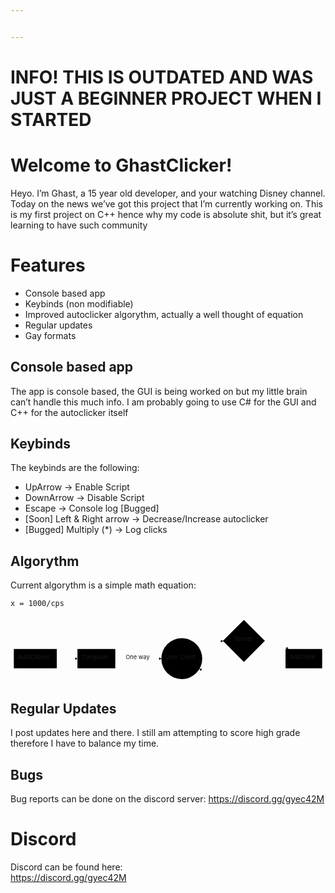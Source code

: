 ```yaml
---


---
```


<h1 id="welcome-to-ghastclicker">INFO! THIS IS OUTDATED AND WAS JUST A BEGINNER PROJECT WHEN I STARTED</h1>

<h1 id="welcome-to-ghastclicker">Welcome to GhastClicker!</h1>
<p>Heyo. I’m Ghast, a 15 year old developer, and your watching Disney channel. Today on the news we’ve got this project that I’m currently working on. This is my first project on C++ hence why my code is absolute shit, but it’s great learning to have such community</p>
<h1 id="features">Features</h1>
<ul>
<li>Console based app</li>
<li>Keybinds (non modifiable)</li>
<li>Improved autoclicker algorythm, actually a well thought of equation</li>
<li>Regular updates</li>
<li>Gay formats</li>
</ul>
<h2 id="console-based-app">Console based app</h2>
<p>The app is console based, the GUI is being worked on but my little brain can’t handle this much info. I am probably going to use C# for the GUI and C++ for the autoclicker itself</p>
<h2 id="keybinds">Keybinds</h2>
<p>The keybinds are the following:</p>
<ul>
<li>UpArrow -&gt; Enable Script</li>
<li>DownArrow -&gt; Disable Script</li>
<li>Escape -&gt; Console log [Bugged]</li>
<li>[Soon] Left &amp; Right arrow -&gt; Decrease/Increase autoclicker</li>
<li>[Bugged] Multiply (*) -&gt; Log clicks</li>
</ul>
<h2 id="algorythm">Algorythm</h2>
<p>Current algorythm is a simple math equation:</p>
<pre><code>x = 1000/cps
</code></pre>
<div class="mermaid"><svg xmlns="http://www.w3.org/2000/svg" id="mermaid-svg-S6MOjONKCm9nawBx" width="100%" style="max-width: 762.1983261108398px;" viewBox="0 0 762.1983261108398 159.157075881958"><g transform="translate(-12, -12)"><g class="output"><g class="clusters"></g><g class="edgePaths"><g class="edgePath" style="opacity: 1;"><path class="path" d="M265.5500030517578,113.67374610900879L321.2666702270508,113.67374610900879L376.98333740234375,113.67374610900879" marker-end="url(#arrowhead2375)" style="fill:none"></path><defs><marker id="arrowhead2375" viewBox="0 0 10 10" refX="9" refY="5" markerUnits="strokeWidth" markerWidth="8" markerHeight="6" orient="auto"><path d="M 0 0 L 10 5 L 0 10 z" class="arrowheadPath" style="stroke-width: 1; stroke-dasharray: 1, 0;"></path></marker></defs></g><g class="edgePath" style="opacity: 1;"><path class="path" d="M469.3483123174165,88.98033736652378L500.9499969482422,70.78249740600586L526.449998474121,71.28249740600586" marker-end="url(#arrowhead2376)" style="fill:none"></path><defs><marker id="arrowhead2376" viewBox="0 0 10 10" refX="9" refY="5" markerUnits="strokeWidth" markerWidth="8" markerHeight="6" orient="auto"><path d="M 0 0 L 10 5 L 0 10 z" class="arrowheadPath" style="stroke-width: 1; stroke-dasharray: 1, 0;"></path></marker></defs></g><g class="edgePath" style="opacity: 1;"><path class="path" d="M628.0149871826171,71.28249740600586L652.5149917602539,70.78249740600586L684.0935819008328,90.31541633605957" marker-end="url(#arrowhead2377)" style="fill:none"></path><defs><marker id="arrowhead2377" viewBox="0 0 10 10" refX="9" refY="5" markerUnits="strokeWidth" markerWidth="8" markerHeight="6" orient="auto"><path d="M 0 0 L 10 5 L 0 10 z" class="arrowheadPath" style="stroke-width: 1; stroke-dasharray: 1, 0;"></path></marker></defs></g><g class="edgePath" style="opacity: 1;"><path class="path" d="M684.0935819008328,137.032075881958L652.5149917602539,156.56499481201172L576.732494354248,156.56499481201172L500.9499969482422,156.56499481201172L469.3483123174165,138.3671548514938" marker-end="url(#arrowhead2378)" style="fill:none"></path><defs><marker id="arrowhead2378" viewBox="0 0 10 10" refX="9" refY="5" markerUnits="strokeWidth" markerWidth="8" markerHeight="6" orient="auto"><path d="M 0 0 L 10 5 L 0 10 z" class="arrowheadPath" style="stroke-width: 1; stroke-dasharray: 1, 0;"></path></marker></defs></g><g class="edgePath" style="opacity: 1;"><path class="path" d="M124.01666259765625,113.67374610900879L149.01666259765625,113.67374610900879L174.01666259765625,113.67374610900879" marker-end="url(#arrowhead2379)" style="fill:none"></path><defs><marker id="arrowhead2379" viewBox="0 0 10 10" refX="9" refY="5" markerUnits="strokeWidth" markerWidth="8" markerHeight="6" orient="auto"><path d="M 0 0 L 10 5 L 0 10 z" class="arrowheadPath" style="stroke-width: 1; stroke-dasharray: 1, 0;"></path></marker></defs></g></g><g class="edgeLabels"><g class="edgeLabel" style="opacity: 1;" transform="translate(321.2666702270508,113.67374610900879)"><g transform="translate(-30.71666717529297,-13.358329772949219)" class="label"><foreignObject width="61.43333435058594" height="26.716659545898438"><div xmlns="http://www.w3.org/1999/xhtml" style="display: inline-block; white-space: nowrap;"><span class="edgeLabel">One way</span></div></foreignObject></g></g><g class="edgeLabel" style="opacity: 1;" transform=""><g transform="translate(0,0)" class="label"><foreignObject width="0" height="0"><div xmlns="http://www.w3.org/1999/xhtml" style="display: inline-block; white-space: nowrap;"><span class="edgeLabel"></span></div></foreignObject></g></g><g class="edgeLabel" style="opacity: 1;" transform=""><g transform="translate(0,0)" class="label"><foreignObject width="0" height="0"><div xmlns="http://www.w3.org/1999/xhtml" style="display: inline-block; white-space: nowrap;"><span class="edgeLabel"></span></div></foreignObject></g></g><g class="edgeLabel" style="opacity: 1;" transform=""><g transform="translate(0,0)" class="label"><foreignObject width="0" height="0"><div xmlns="http://www.w3.org/1999/xhtml" style="display: inline-block; white-space: nowrap;"><span class="edgeLabel"></span></div></foreignObject></g></g><g class="edgeLabel" style="opacity: 1;" transform=""><g transform="translate(0,0)" class="label"><foreignObject width="0" height="0"><div xmlns="http://www.w3.org/1999/xhtml" style="display: inline-block; white-space: nowrap;"><span class="edgeLabel"></span></div></foreignObject></g></g></g><g class="nodes"><g class="node" style="opacity: 1;" id="A" transform="translate(219.78333282470703,113.67374610900879)"><rect rx="0" ry="0" x="-45.76667022705078" y="-23.35832977294922" width="91.53334045410156" height="46.71665954589844"></rect><g class="label" transform="translate(0,0)"><g transform="translate(-35.76667022705078,-13.358329772949219)"><foreignObject width="71.53334045410156" height="26.716659545898438"><div xmlns="http://www.w3.org/1999/xhtml" style="display: inline-block; white-space: nowrap;">Computer</div></foreignObject></g></g></g><g class="node" style="opacity: 1;" id="B" transform="translate(426.46666717529297,113.67374610900879)"><circle x="-49.48332977294922" y="-23.35832977294922" r="49.48332977294922"></circle><g class="label" transform="translate(0,0)"><g transform="translate(-39.48332977294922,-13.358329772949219)"><foreignObject width="78.96665954589844" height="26.716659545898438"><div xmlns="http://www.w3.org/1999/xhtml" style="display: inline-block; white-space: nowrap;">User Client</div></foreignObject></g></g></g><g class="node" style="opacity: 1;" id="E" transform="translate(72.00833129882812,113.67374610900879)"><rect rx="0" ry="0" x="-52.008331298828125" y="-23.35832977294922" width="104.01666259765625" height="46.71665954589844"></rect><g class="label" transform="translate(0,0)"><g transform="translate(-42.008331298828125,-13.358329772949219)"><foreignObject width="84.01666259765625" height="26.716659545898438"><div xmlns="http://www.w3.org/1999/xhtml" style="display: inline-block; white-space: nowrap;">AutoClicker</div></foreignObject></g></g></g><g class="node" style="opacity: 1;" id="D" transform="translate(576.732494354248,70.78249740600586)"><polygon points="50.78249588012695,0 101.5649917602539,-50.78249588012695 50.78249588012695,-101.5649917602539 0,-50.78249588012695" rx="5" ry="5" transform="translate(-50.78249588012695,50.78249588012695)"></polygon><g class="label" transform="translate(0,0)"><g transform="translate(-23.066665649414062,-13.358329772949219)"><foreignObject width="46.133331298828125" height="26.716659545898438"><div xmlns="http://www.w3.org/1999/xhtml" style="display: inline-block; white-space: nowrap;">Server</div></foreignObject></g></g></g><g class="node" style="opacity: 1;" id="C" transform="translate(721.8566589355469,113.67374610900879)"><rect rx="0" ry="0" x="-44.34166717529297" y="-23.35832977294922" width="88.68333435058594" height="46.71665954589844"></rect><g class="label" transform="translate(0,0)"><g transform="translate(-34.34166717529297,-13.358329772949219)"><foreignObject width="68.68333435058594" height="26.716659545898438"><div xmlns="http://www.w3.org/1999/xhtml" style="display: inline-block; white-space: nowrap;">Anticheat</div></foreignObject></g></g></g></g></g></g></svg></div>
<h2 id="regular-updates">Regular Updates</h2>
<p>I post updates here and there. I still am attempting to score high grade therefore I have to balance my time.</p>
<h2 id="bugs">Bugs</h2>
<p>Bug reports can be done on the discord server: <a href="https://discord.gg/gyec42M">https://discord.gg/gyec42M</a></p>
<h1 id="discord">Discord</h1>
<p>Discord can be found here:<br>
<a href="https://discord.gg/gyec42M">https://discord.gg/gyec42M</a></p>

